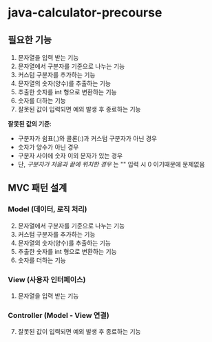 # java-calculator-precourse

## 필요한 기능
1. 문자열을 입력 받는 기능
2. 문자열에서 구분자를 기준으로 나누는 기능 
3. 커스텀 구분자를 추가하는 기능
4. 문자열의 숫자(양수)를 추출하는 기능
5. 추출한 숫자를 int 형으로 변환하는 기능
6. 숫자를 더하는 기능
7. 잘못된 값이 입력되면 예외 발생 후 종료하는 기능


**잘못된 값의 기준**:
- 구분자가 쉼표(,)와 콜론(:)과 커스텀 구분자가 아닌 경우
- 숫자가 양수가 아닌 경우
- 구분자 사이에 숫자 이외 문자가 있는 경우
- 단, _구분자가 처음과 끝에 위치한 경우_ 는 "" 입력 시 0 이기때문에 문제없음

## MVC 패턴 설계
### Model (데이터, 로직 처리)
2. 문자열에서 구분자를 기준으로 나누는 기능
3. 커스텀 구분자를 추가하는 기능
4. 문자열의 숫자(양수)를 추출하는 기능
5. 추출한 숫자를 int 형으로 변환하는 기능
6. 숫자를 더하는 기능

### View (사용자 인터페이스)
1. 문자열을 입력 받는 기능

### Controller (Model - View 연결)
7. 잘못된 값이 입력되면 예외 발생 후 종료하는 기능